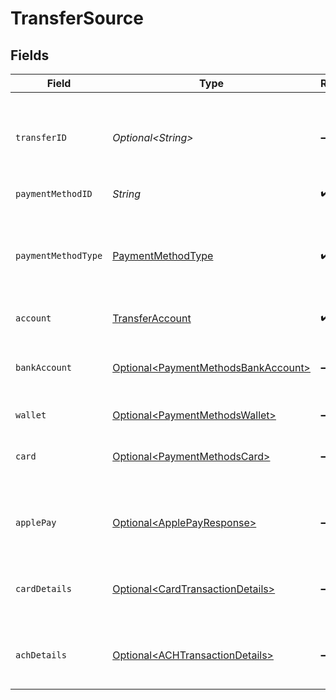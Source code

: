 # TransferSource


## Fields

| Field                                                                                        | Type                                                                                         | Required                                                                                     | Description                                                                                  |
| -------------------------------------------------------------------------------------------- | -------------------------------------------------------------------------------------------- | -------------------------------------------------------------------------------------------- | -------------------------------------------------------------------------------------------- |
| `transferID`                                                                                 | *Optional\<String>*                                                                          | :heavy_minus_sign:                                                                           | UUID present only if the transfer is part of a transfer group.                               |
| `paymentMethodID`                                                                            | *String*                                                                                     | :heavy_check_mark:                                                                           | N/A                                                                                          |
| `paymentMethodType`                                                                          | [PaymentMethodType](../../models/components/PaymentMethodType.md)                            | :heavy_check_mark:                                                                           | The payment method type that represents a payment rail and directionality                    |
| `account`                                                                                    | [TransferAccount](../../models/components/TransferAccount.md)                                | :heavy_check_mark:                                                                           | N/A                                                                                          |
| `bankAccount`                                                                                | [Optional\<PaymentMethodsBankAccount>](../../models/components/PaymentMethodsBankAccount.md) | :heavy_minus_sign:                                                                           | A bank account as contained within a payment method.                                         |
| `wallet`                                                                                     | [Optional\<PaymentMethodsWallet>](../../models/components/PaymentMethodsWallet.md)           | :heavy_minus_sign:                                                                           | N/A                                                                                          |
| `card`                                                                                       | [Optional\<PaymentMethodsCard>](../../models/components/PaymentMethodsCard.md)               | :heavy_minus_sign:                                                                           | A card as contained within a payment method.                                                 |
| `applePay`                                                                                   | [Optional\<ApplePayResponse>](../../models/components/ApplePayResponse.md)                   | :heavy_minus_sign:                                                                           | Describes an Apple Pay token on a Moov account.                                              |
| `cardDetails`                                                                                | [Optional\<CardTransactionDetails>](../../models/components/CardTransactionDetails.md)       | :heavy_minus_sign:                                                                           | Card-specific details about the transaction.                                                 |
| `achDetails`                                                                                 | [Optional\<ACHTransactionDetails>](../../models/components/ACHTransactionDetails.md)         | :heavy_minus_sign:                                                                           | ACH specific details about the transaction.                                                  |